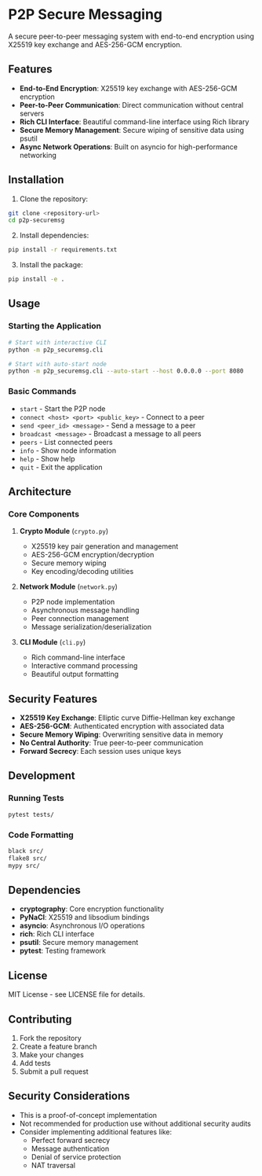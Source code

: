 # P2P Secure Messaging

A secure peer-to-peer messaging system with end-to-end encryption using X25519 key exchange and AES-256-GCM encryption.

## Features

- **End-to-End Encryption**: X25519 key exchange with AES-256-GCM encryption
- **Peer-to-Peer Communication**: Direct communication without central servers
- **Rich CLI Interface**: Beautiful command-line interface using Rich library
- **Secure Memory Management**: Secure wiping of sensitive data using psutil
- **Async Network Operations**: Built on asyncio for high-performance networking

## Installation

1. Clone the repository:
```bash
git clone <repository-url>
cd p2p-securemsg
```

2. Install dependencies:
```bash
pip install -r requirements.txt
```

3. Install the package:
```bash
pip install -e .
```

## Usage

### Starting the Application

```bash
# Start with interactive CLI
python -m p2p_securemsg.cli

# Start with auto-start node
python -m p2p_securemsg.cli --auto-start --host 0.0.0.0 --port 8080
```

### Basic Commands

- `start` - Start the P2P node
- `connect <host> <port> <public_key>` - Connect to a peer
- `send <peer_id> <message>` - Send a message to a peer
- `broadcast <message>` - Broadcast a message to all peers
- `peers` - List connected peers
- `info` - Show node information
- `help` - Show help
- `quit` - Exit the application

## Architecture

### Core Components

1. **Crypto Module** (`crypto.py`)
   - X25519 key pair generation and management
   - AES-256-GCM encryption/decryption
   - Secure memory wiping
   - Key encoding/decoding utilities

2. **Network Module** (`network.py`)
   - P2P node implementation
   - Asynchronous message handling
   - Peer connection management
   - Message serialization/deserialization

3. **CLI Module** (`cli.py`)
   - Rich command-line interface
   - Interactive command processing
   - Beautiful output formatting

## Security Features

- **X25519 Key Exchange**: Elliptic curve Diffie-Hellman key exchange
- **AES-256-GCM**: Authenticated encryption with associated data
- **Secure Memory Wiping**: Overwriting sensitive data in memory
- **No Central Authority**: True peer-to-peer communication
- **Forward Secrecy**: Each session uses unique keys

## Development

### Running Tests

```bash
pytest tests/
```

### Code Formatting

```bash
black src/
flake8 src/
mypy src/
```

## Dependencies

- **cryptography**: Core encryption functionality
- **PyNaCl**: X25519 and libsodium bindings
- **asyncio**: Asynchronous I/O operations
- **rich**: Rich CLI interface
- **psutil**: Secure memory management
- **pytest**: Testing framework

## License

MIT License - see LICENSE file for details.

## Contributing

1. Fork the repository
2. Create a feature branch
3. Make your changes
4. Add tests
5. Submit a pull request

## Security Considerations

- This is a proof-of-concept implementation
- Not recommended for production use without additional security audits
- Consider implementing additional features like:
  - Perfect forward secrecy
  - Message authentication
  - Denial of service protection
  - NAT traversal 
